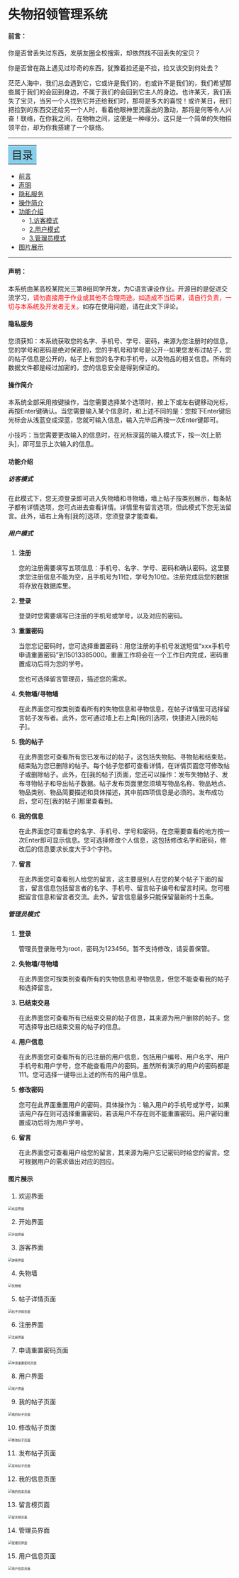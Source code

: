 # 失物招领管理系统


#### 前言：   

你是否曾丢失过东西，发朋友圈全校搜索，却依然找不回丢失的宝贝？

你是否曾在路上遇见过珍奇的东西，犹豫着捡还是不捡，捡又该交到何处去？

茫茫人海中，我们总会遇到它，它或许是我们的，也或许不是我们的，我们希望那些属于我们的会回到身边，不属于我们的会回到它主人的身边。也许某天，我们丢失了宝贝，当另一个人找到它并还给我们时，那将是多大的喜悦！或许某日，我们把捡到的东西交还给另一个人时，看着他眼神里流露出的激动，那将是何等令人兴奋！联络，在你我之间，在物物之间，这便是一种缘分。这只是一个简单的失物招领平台，却为你我搭建了一个联络。



------



<table><tr><td bgcolor=skyblue>
    <font face="黑体" size=5>目录</font>
    </td></tr></table>

- [前言](#前言)
- [声明](#声明)
- [隐私服务](#隐私服务)
- [操作简介](#操作简介)
- [功能介绍](#功能介绍)
  - [1.访客模式](#访客模式)
  - [2.用户模式](#用户模式)
  - [3.管理员模式](#管理员模式)
- [图片展示](#图片展示)



-----



#### 声明：   

​		本系统由某高校某院光三第8组同学开发，为C语言课设作业。开源目的是促进交流学习，<font color=red>请勿直接用于作业或其他不合理用途。如造成不当后果，请自行负责，一切与本系统及开发者无关。</font>如存在使用问题，请在此文下评论。



#### 隐私服务

您须获知：本系统获取您的名字、手机号、学号、密码，来源为您注册时的信息，您的学号和密码是绝对保密的，您的手机号和学号是公开--如果您发布过帖子，您的帖子信息是公开的，帖子上有您的名字和手机号，以及物品的相关信息。所有的数据文件都是经过加密的，您的信息安全是得到保证的。



#### 操作简介

本系统全部采用按键操作，当您需要选择某个选项时，按上下或左右键移动光标，再按Enter键确认。当您需要输入某个信息时，和上述不同的是：您按下Enter键后光标会从浅蓝变成深蓝，您就可输入信息，输入完毕后再按一次Enter键即可。

小技巧：当您需要更改输入的信息时，在光标深蓝的输入模式下，按一次[上箭头]，即可显示上次输入的信息。



#### 功能介绍

#####   访客模式

在此模式下，您无须登录即可进入失物墙和寻物墙，墙上帖子按类别展示，每条帖子都有详情选项，您可点进去查看详情。详情里有留言选项，但此模式下您无法留言。此外，墙右上角有[我的]选项，您须登录才能查看。



#####   用户模式

1. **注册**

   您的注册需要填写五项信息：手机号、名字、学号、密码和确认密码。这里要求您注册信息不能为空，且手机号为11位，学号为10位。注册完成后您的数据将存放在数据库里。

   

2. **登录**

   登录时您需要填写已注册的手机号或学号，以及对应的密码。

   

3. **重置密码**

   当您忘记密码时，您可选择重置密码：用您注册的手机号发送短信“xxx手机号申请重置密码”到15013385000。重置工作将会在一个工作日内完成，密码重置成功后将为您的学号。

   您也可选择留言管理员，描述您的需求。

   

4. **失物墙/寻物墙**

   在此界面您可按类别查看所有的失物信息和寻物信息，在帖子详情里可选择留言帖子发布者。此外，您可通过墙上右上角[我的]选项，快捷进入[我的帖子]。

   

5. **我的帖子**

   在此界面您可查看所有您已发布过的帖子，这包括失物贴、寻物贴和结束贴，结束贴为您已删除的帖子。每个帖子您都可查看详情，在详情页面您可修改帖子或删除帖子。此外，在[我的帖子]页面，您还可以操作：发布失物帖子、发布寻物帖子和导出帖子数据。帖子发布页面里您须填写物品名称、物品地点、物品类别、物品简要描述和具体描述，其中前四项信息是必须的。发布成功后，您可在[我的帖子]那里查看到。

   

6. **我的信息**

   在此界面您可查看您的名字、手机号、学号和密码，在您需要查看的地方按一次Enter即可显示信息。您可选择修改个人信息，这包括修改名字和密码，修改后的信息要求长度大于3个字符。

   

7. **留言**

   在此界面您可查看别人给您的留言，这主要是别人在您的某个帖子下面的留言，留言信息包括留言者的名字、手机号、留言帖子编号和留言时间。您可根据留言信息和留言者交流。此外，留言信息最多只能保留最新的十五条。



#####   管理员模式

1. **登录**

   管理员登录账号为root，密码为123456。暂不支持修改，请妥善保管。

   

2. **失物墙/寻物墙**

   在此界面您可按类别查看所有的失物信息和寻物信息，但您不能查看我的帖子和选择留言。

   

3. **已结束交易**

   在此界面您可查看所有已结束交易的帖子信息，其来源为用户删除的帖子。您可选择导出已结束交易的帖子的信息。

   

4. **用户信息**

   在此界面您可查看所有的已注册的用户信息，包括用户编号、用户名字、用户手机号和用户学号，您不能查看用户的密码。虽然所有演示的用户的密码都是111。您可选择一键导出上述的所有的用户信息。

   

5. **修改密码**

   您可在此界面重置用户的密码，具体操作为：输入用户的手机号或学号，如果该用户存在则可选择重置密码，若该用户不存在则不能重置密码。用户密码重置成功后将为用户学号。

   

6. **留言**

   在此界面您可查看用户给您的留言，其来源为用户忘记密码时给您的留言。您可根据用户的需求做出对应的回应。



#### 图片展示

1. 欢迎界面

<img src="http://tt.jinqisir.com/%E6%AC%A2%E8%BF%8E%E7%95%8C%E9%9D%A2.png" alt="欢迎界面" style="zoom:50%;" />



2. 开始界面

<img src="http://tt.jinqisir.com/%E5%BC%80%E5%A7%8B%E7%95%8C%E9%9D%A2.png" alt="开始界面" style="zoom:50%;" />



3. 游客界面

<img src="http://tt.jinqisir.com/%E6%B8%B8%E5%AE%A2%E7%95%8C%E9%9D%A2.png" alt="游客界面" style="zoom:50%;" />



4. 失物墙

<img src="http://tt.jinqisir.com/%E5%A4%B1%E7%89%A9%E5%A2%99.png" alt="失物墙" style="zoom:50%;" />



5. 帖子详情页面

<img src="http://tt.jinqisir.com/%E5%B8%96%E5%AD%90%E8%AF%A6%E6%83%85%E9%A1%B5%E9%9D%A2.png" alt="帖子详情页面" style="zoom:50%;" />



6. 注册界面

<img src="http://tt.jinqisir.com/%E6%B3%A8%E5%86%8C%E7%95%8C%E9%9D%A2.png" alt="注册界面" style="zoom:50%;" />



7. 申请重置密码页面

<img src="http://tt.jinqisir.com/%E7%94%B3%E8%AF%B7%E9%87%8D%E7%BD%AE%E5%AF%86%E7%A0%81%E9%A1%B5%E9%9D%A2.png" alt="申请重置密码页面" style="zoom:50%;" />



8. 用户界面

<img src="http://tt.jinqisir.com/%E7%94%A8%E6%88%B7%E7%95%8C%E9%9D%A2.png" alt="用户界面" style="zoom:50%;" />



9. 我的帖子页面

<img src="http://tt.jinqisir.com/%E6%88%91%E7%9A%84%E5%B8%96%E5%AD%90%E9%A1%B5%E9%9D%A2.png" alt="我的帖子页面" style="zoom:50%;" />



10. 修改帖子页面

<img src="http://tt.jinqisir.com/%E4%BF%AE%E6%94%B9%E5%B8%96%E5%AD%90%E9%A1%B5%E9%9D%A2.png" alt="修改帖子页面" style="zoom:50%;" />



11. 发布帖子页面

<img src="http://tt.jinqisir.com/%E5%8F%91%E5%B8%83%E5%A4%B1%E7%89%A9%E5%B8%96%E5%AD%90%E9%A1%B5%E9%9D%A2.png" alt="发布帖子页面" style="zoom:50%;" />



12. 我的信息页面

<img src="http://tt.jinqisir.com/%E6%88%91%E7%9A%84%E4%BF%A1%E6%81%AF%E9%A1%B5%E9%9D%A2.png" alt="我的信息页面" style="zoom:50%;" />



13. 留言榜页面

<img src="http://tt.jinqisir.com/%E7%95%99%E8%A8%80%E6%A6%9C%E9%A1%B5%E9%9D%A2.png" alt="留言榜页面" style="zoom:50%;" />



14. 管理员界面

<img src="http://tt.jinqisir.com/%E7%AE%A1%E7%90%86%E5%91%98%E7%95%8C%E9%9D%A2.png" alt="管理员界面" style="zoom:50%;" />



15. 用户信息页面

<img src="http://tt.jinqisir.com/%E7%94%A8%E6%88%B7%E4%BF%A1%E6%81%AF%E9%A1%B5%E9%9D%A2.png" alt="用户信息页面" style="zoom:50%;" />